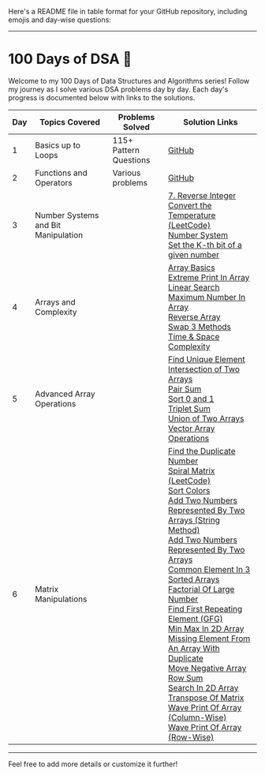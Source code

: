 Here's a README file in table format for your GitHub repository, including emojis and day-wise questions:

---

# 100 Days of DSA 🚀

Welcome to my 100 Days of Data Structures and Algorithms series! Follow my journey as I solve various DSA problems day by day. Each day's progress is documented below with links to the solutions.

| Day  | Topics Covered | Problems Solved | Solution Links |
|------|----------------|-----------------|----------------|
| 1    | Basics up to Loops | 115+ Pattern Questions | [GitHub](https://github.com/dpvasani/100-Days-Of-DSA) |
| 2    | Functions and Operators | Various problems | [GitHub](https://github.com/dpvasani/100-Days-Of-DSA) |
| 3    | Number Systems and Bit Manipulation |  | [7. Reverse Integer](https://github.com/dpvasani/100-Days-Of-DSA/blob/main/Day%203/7.%20Reverse%20Integer.cpp)<br>[Convert the Temperature (LeetCode)](https://github.com/dpvasani/100-Days-Of-DSA/blob/main/Day%203/Convert%20the%20Temperature%20-LeetCode.cpp)<br>[Number System](https://github.com/dpvasani/100-Days-Of-DSA/blob/main/Day%203/Number%20System.cpp)<br>[Set the K-th bit of a given number](https://github.com/dpvasani/100-Days-Of-DSA/blob/main/Day%203/Set%20the%20K-th%20bit%20of%20a%20given%20number.cpp) |
| 4    | Arrays and Complexity |  | [Array Basics](https://github.com/dpvasani/100-Days-Of-DSA/blob/main/Day%204/Array%201.cpp)<br>[Extreme Print In Array](https://github.com/dpvasani/100-Days-Of-DSA/blob/main/Day%204/Extreme%20Print%20In%20Array.cpp)<br>[Linear Search](https://github.com/dpvasani/100-Days-Of-DSA/blob/main/Day%204/Linear%20Search.cpp)<br>[Maximum Number In Array](https://github.com/dpvasani/100-Days-Of-DSA/blob/main/Day%204/Maximum%20Number%20In%20Array.cpp)<br>[Reverse Array](https://github.com/dpvasani/100-Days-Of-DSA/blob/main/Day%204/Reverse%20Array.cpp)<br>[Swap 3 Methods](https://github.com/dpvasani/100-Days-Of-DSA/blob/main/Day%204/Swap%203%20Methods.cpp)<br>[Time & Space Complexity](https://github.com/dpvasani/100-Days-Of-DSA/blob/main/Day%204/Time%20%26%20Space%20Complexity.cpp) |
| 5    | Advanced Array Operations |  | [Find Unique Element](https://github.com/dpvasani/100-Days-Of-DSA/blob/main/Day%205/Find%20Unique%20Element.cpp)<br>[Intersection of Two Arrays](https://github.com/dpvasani/100-Days-Of-DSA/blob/main/Day%205/Intersection%20Of%20Two%20Array.cpp)<br>[Pair Sum](https://github.com/dpvasani/100-Days-Of-DSA/blob/main/Day%205/Pair%20Sum.cpp)<br>[Sort 0 and 1](https://github.com/dpvasani/100-Days-Of-DSA/blob/main/Day%205/Sort%200%20and%201.cpp)<br>[Triplet Sum](https://github.com/dpvasani/100-Days-Of-DSA/blob/main/Day%205/Triplet%20Sum.cpp)<br>[Union of Two Arrays](https://github.com/dpvasani/100-Days-Of-DSA/blob/main/Day%205/Union%20Of%20Two%20Array.cpp)<br>[Vector Array Operations](https://github.com/dpvasani/100-Days-Of-DSA/blob/main/Day%205/Vector%20Array%202.cpp) |
| 6    | Matrix Manipulations |  | [Find the Duplicate Number](https://github.com/dpvasani/100-Days-Of-DSA/blob/main/Day%206/287.%20Find%20the%20Duplicate%20Number.cpp)<br>[Spiral Matrix (LeetCode)](https://github.com/dpvasani/100-Days-Of-DSA/blob/main/Day%206/54.%20Spiral%20Matrix%20LeetCode.cpp)<br>[Sort Colors](https://github.com/dpvasani/100-Days-Of-DSA/blob/main/Day%206/75.%20Sort%20Colors.cpp)<br>[Add Two Numbers Represented By Two Arrays (String Method)](https://github.com/dpvasani/100-Days-Of-DSA/blob/main/Day%206/Add%20Two%20Numbers%20Represented%20By%20Two%20Arrays%20String%20Method.cpp)<br>[Add Two Numbers Represented By Two Arrays](https://github.com/dpvasani/100-Days-Of-DSA/blob/main/Day%206/Add%20Two%20Numbers%20Represented%20By%20Two%20Arrays.cpp)<br>[Common Element In 3 Sorted Arrays](https://github.com/dpvasani/100-Days-Of-DSA/blob/main/Day%206/Common%20Element%20In%203%20Sorted%20Array.cpp)<br>[Factorial Of Large Number](https://github.com/dpvasani/100-Days-Of-DSA/blob/main/Day%206/Factorial%20Of%20Large%20Number.cpp)<br>[Find First Repeating Element (GFG)](https://github.com/dpvasani/100-Days-Of-DSA/blob/main/Day%206/Find%20First%20Repeating%20Element%20GFG.cpp)<br>[Min Max In 2D Array](https://github.com/dpvasani/100-Days-Of-DSA/blob/main/Day%206/Min%20Max%20In%202D%20Array.cpp)<br>[Missing Element From An Array With Duplicate](https://github.com/dpvasani/100-Days-Of-DSA/blob/main/Day%206/Missing%20Element%20From%20An%20Array%20With%20Duplicate.cpp)<br>[Move Negative Array](https://github.com/dpvasani/100-Days-Of-DSA/blob/main/Day%206/Move%20Negative%20Array.cpp)<br>[Row Sum](https://github.com/dpvasani/100-Days-Of-DSA/blob/main/Day%206/Row%20Sum.cpp)<br>[Search In 2D Array](https://github.com/dpvasani/100-Days-Of-DSA/blob/main/Day%206/Search%20In%202D%20Array.cpp)<br>[Transpose Of Matrix](https://github.com/dpvasani/100-Days-Of-DSA/blob/main/Day%206/Transpose%20Of%20Matrix.cpp)<br>[Wave Print Of Array (Column-Wise)](https://github.com/dpvasani/100-Days-Of-DSA/blob/main/Day%206/Wave%20Print%20Of%20Array%20ColWise.cpp)<br>[Wave Print Of Array (Row-Wise)](https://github.com/dpvasani/100-Days-Of-DSA/blob/main/Day%206/Wave%20Print%20Of%20Array%20RowWise.cpp) |

---

Feel free to add more details or customize it further!
